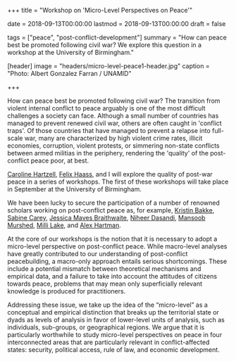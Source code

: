 +++
title = "Workshop on 'Micro-Level Perspectives on Peace'"

date = 2018-09-13T00:00:00
lastmod = 2018-09-13T00:00:00
draft = false

tags = ["peace", "post-conflict-development"]
summary = "How can peace best be promoted following civil war? We explore this question in a workshop at the University of Birmingham."

[header]
image = "headers/micro-level-peace1-header.jpg"
caption = "Photo: Albert Gonzalez Farran / UNAMID"

+++

How can peace best be promoted following civil war? The transition from violent internal conflict to peace arguably is one of the most difficult challenges a society can face. Although a small number of countries has managed to prevent renewed civil war, others are often caught in 'conflict traps'. Of those countries that have managed to prevent a relapse into full-scale war, many are characterized by high violent crime rates, illicit economies, corruption, violent protests, or simmering non-state conflicts between armed militias in the periphery, rendering the 'quality' of the post-conflict peace poor, at best.

[Caroline Hartzell](https://www.carolinehartzell.com/), [Felix Haass](http://felixhaass.de/), and I will explore the quality of post-war peace in a series of workshops. The first of these workshops will take place in September at the University of Birmingham.

We have been lucky to secure the participation of a number of renowned scholars working on post-conflict peace as, for example, [Kristin Bakke](https://kristinbakke.com/), [Sabine Carey](http://www.sabinecarey.com/), [Jessica Maves Braithwaite](https://www.jessicamaves.com/), [Niheer Dasandi](https://www.birmingham.ac.uk/schools/government-society/departments/international-development/staff/profiles/dasandi-niheer.aspx), [Mansoob Murshed](https://www.egsh.eur.nl/people/s-m-murshed/), [Milli Lake](https://millimaylake.weebly.com/), and [Alex Hartman](https://alexandrahartman.net/).

At the core of our workshops is the notion that it is necessary to adopt a micro-level perspective on post-conflict peace. While macro-level analyses have greatly contributed to our understanding of post-conflict peacebuilding, a macro-only approach entails serious shortcomings. These include a potential mismatch between theoretical mechanisms and empirical data, and a failure to take into account the attitudes of citizens towards peace, problems that may mean only superficially relevant knowledge is produced for practitioners.

Addressing these issue, we take up the idea of the “micro-level” as a conceptual and empirical distinction that breaks up the territorial state or dyads as levels of analysis in favor of lower-level units of analysis, such as individuals, sub-groups, or geographical regions. We argue that it is particularly worthwhile to study micro-level perspectives on peace in four interconnected areas that are particularly relevant in conflict-affected states: security, political access, rule of law, and economic development.
